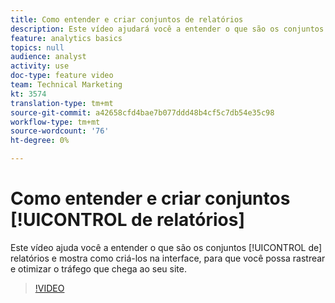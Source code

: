 ```yaml
---
title: Como entender e criar conjuntos de relatórios
description: Este vídeo ajudará você a entender o que são os conjuntos de relatórios e mostrará como criá-los na interface, para que você possa rastrear e otimizar as pessoas que chegam ao seu site.
feature: analytics basics
topics: null
audience: analyst
activity: use
doc-type: feature video
team: Technical Marketing
kt: 3574
translation-type: tm+mt
source-git-commit: a42658cfd4bae7b077ddd48b4cf5c7db54e35c98
workflow-type: tm+mt
source-wordcount: '76'
ht-degree: 0%

---
```



# Como entender e criar conjuntos [!UICONTROL de relatórios]

Este vídeo ajuda você a entender o que são os conjuntos [!UICONTROL de] relatórios e mostra como criá-los na interface, para que você possa rastrear e otimizar o tráfego que chega ao seu site.

>[!VIDEO](https://video.tv.adobe.com/v/28773/?quality=12)
